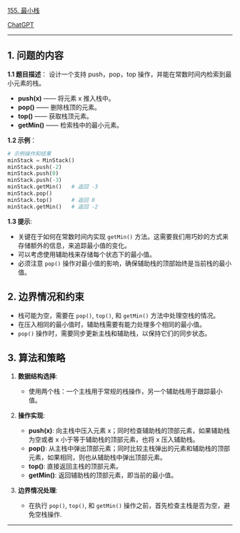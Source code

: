 [155. 最小栈](https://leetcode.cn/problems/min-stack)

[ChatGPT](https://chat.openai.com/share/3aa7c6d1-1329-4727-b23d-e81b91fa23af)

---

## 1. 问题的内容
**1.1 题目描述**：
设计一个支持 push，pop，top 操作，并能在常数时间内检索到最小元素的栈。

- **push(x)** —— 将元素 x 推入栈中。
- **pop()** —— 删除栈顶的元素。
- **top()** —— 获取栈顶元素。
- **getMin()** —— 检索栈中的最小元素。

**1.2 示例**：
```python
# 示例操作和结果
minStack = MinStack()
minStack.push(-2)
minStack.push(0)
minStack.push(-3)
minStack.getMin()   # 返回 -3
minStack.pop()
minStack.top()      # 返回 0
minStack.getMin()   # 返回 -2
```

**1.3 提示**:
- 关键在于如何在常数时间内实现 `getMin()` 方法。这需要我们用巧妙的方式来存储额外的信息，来追踪最小值的变化。
- 可以考虑使用辅助栈来存储每个状态下的最小值。
- 必须注意 `pop()` 操作对最小值的影响，确保辅助栈的顶部始终是当前栈的最小值。

## 2. 边界情况和约束
- 栈可能为空，需要在 `pop()`, `top()`, 和 `getMin()` 方法中处理空栈的情况。
- 在压入相同的最小值时，辅助栈需要有能力处理多个相同的最小值。
- `pop()` 操作时，需要同步更新主栈和辅助栈，以保持它们的同步状态。

## 3. 算法和策略
1. **数据结构选择**:
   - 使用两个栈：一个主栈用于常规的栈操作，另一个辅助栈用于跟踪最小值。

2. **操作实现**:
   - **push(x)**: 向主栈中压入元素 x；同时检查辅助栈的顶部元素，如果辅助栈为空或者 x 小于等于辅助栈的顶部元素，也将 x 压入辅助栈。
   - **pop()**: 从主栈中弹出顶部元素；同时比较主栈弹出的元素和辅助栈的顶部元素，如果相同，则也从辅助栈中弹出顶部元素。
   - **top()**: 直接返回主栈的顶部元素。
   - **getMin()**: 返回辅助栈的顶部元素，即当前的最小值。

3. **边界情况处理**:
   - 在执行 `pop()`, `top()`, 和 `getMin()` 操作之前，首先检查主栈是否为空，避免空栈操作.

---